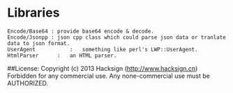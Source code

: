 Libraries
====================
	Encode/Base64 : provide base64 encode & decode.
	Encode/Jsonpp : json cpp class which could parse json data or tranlate data to json format.
	UserAgent			:	something like perl's LWP::UserAgent.
	HtmlParser		:	an HTML parser.

##License:
	Copyright (c) 2013 Hacksign (http://www.hacksign.cn)
	Forbidden for any commercial use.
	Any none-commercial use must be AUTHORIZED.
